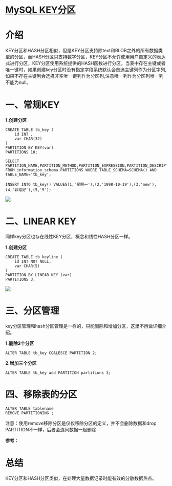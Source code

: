 # [MySQL KEY分区][0]

# 介绍 

KEY分区和HASH分区相似，但是KEY分区支持除text和BLOB之外的所有数据类型的分区，而HASH分区只支持数字分区，KEY分区不允许使用用户自定义的表达式进行分区，KEY分区使用系统提供的HASH函数进行分区。当表中存在主键或者唯一键时，如果创建key分区时没有指定字段系统默认会首选主键列作为分区字列,如果不存在主键列会选择非空唯一键列作为分区列,注意唯一列作为分区列唯一列不能为null。

# 一、常规KEY

**1.创建分区**

    CREATE TABLE tb_key (
        id INT ,
        var CHAR(32) 
    )
    PARTITION BY KEY(var)
    PARTITIONS 10;

    SELECT PARTITION_NAME,PARTITION_METHOD,PARTITION_EXPRESSION,PARTITION_DESCRIPTION,TABLE_ROWS,SUBPARTITION_NAME,SUBPARTITION_METHOD,SUBPARTITION_EXPRESSION 
    FROM information_schema.PARTITIONS WHERE TABLE_SCHEMA=SCHEMA() AND TABLE_NAME='tb_key';

    INSERT INTO tb_key() VALUES(1,'星期一'),(2,'1998-10-19'),(3,'new'),(4,'非常好'),(5,'5');

![][1]

# 二、LINEAR KEY

同样key分区也存在线性KEY分区，概念和线性HASH分区一样。

**1.创建分区**

    CREATE TABLE tb_keyline (
        id INT NOT NULL,
        var CHAR(5)
    )
    PARTITION BY LINEAR KEY (var)
    PARTITIONS 3;

**![][2]**

# 三、分区管理

key分区管理和hash分区管理是一样的，只能删除和增加分区，这里不再做详细介绍。

**1.删除2个分区**

    ALTER TABLE tb_key COALESCE PARTITION 2;

**2.增加三个分区**

    ALTER TABLE tb_key add PARTITION partitions 3;

# 四、移除表的分区

    ALTER TABLE tablename
    REMOVE PARTITIONING ;

注意：使用remove移除分区是仅仅移除分区的定义，并不会删除数据和drop PARTITION不一样，后者会连同数据一起删除

**参考：**


# **总结** 

KEY分区和HASH分区类似，在处理大量数据记录时能有效的分散数据热点。

[0]: http://www.cnblogs.com/chenmh/p/5647210.html
[1]: ./img/135426-20160706174140311-157149005.png
[2]: ./img/135426-20160706175311717-981974037.png
